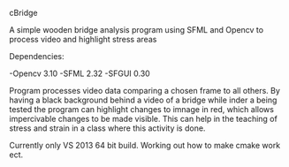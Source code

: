 cBridge

A simple wooden bridge analysis program using SFML and Opencv to process video and highlight stress areas

Dependencies:

 -Opencv 3.10
 -SFML 2.32 
 -SFGUI 0.30

Program processes video data comparing a chosen frame to all others. By having a black background behind a video of a bridge while inder a being tested the program can highlight changes to imnage in red, which allows impercivable changes to be made visible. This can help in the teaching of stress and strain in a class where this activity is done.

Currently only VS 2013 64 bit build. Working out how to make cmake work ect.
